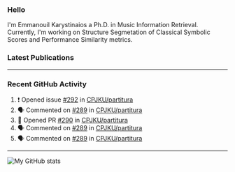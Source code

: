 ### Hello

I'm Emmanouil Karystinaios a Ph.D. in Music Information Retrieval.
Currently, I'm working on Structure Segmetation of Classical Symbolic Scores and Performance Similarity metrics.


### Latest Publications

<!-- BLOG-POST-LIST:START -->
<!-- BLOG-POST-LIST:END -->

---

### Recent GitHub Activity
  
<!--START_SECTION:activity-->
1. ❗ Opened issue [#292](https://github.com/CPJKU/partitura/issues/292) in [CPJKU/partitura](https://github.com/CPJKU/partitura)
2. 🗣 Commented on [#289](https://github.com/CPJKU/partitura/issues/289#issuecomment-1625195227) in [CPJKU/partitura](https://github.com/CPJKU/partitura)
3. 💪 Opened PR [#290](https://github.com/CPJKU/partitura/pull/290) in [CPJKU/partitura](https://github.com/CPJKU/partitura)
4. 🗣 Commented on [#289](https://github.com/CPJKU/partitura/issues/289#issuecomment-1621872479) in [CPJKU/partitura](https://github.com/CPJKU/partitura)
5. 🗣 Commented on [#289](https://github.com/CPJKU/partitura/issues/289#issuecomment-1621854687) in [CPJKU/partitura](https://github.com/CPJKU/partitura)
<!--END_SECTION:activity-->

---

![My GitHub stats](https://github-readme-stats.vercel.app/api?username=manoskary&show_icons=true&theme=radical)


<!--
**manoskary/manoskary** is a ✨ _special_ ✨ repository because its `README.md` (this file) appears on your GitHub profile.

Here are some ideas to get you started:

- 🔭 I’m currently working on ...
- 🌱 I’m currently learning ...
- 👯 I’m looking to collaborate on ...
- 🤔 I’m looking for help with ...
- 💬 Ask me about ...
- 📫 How to reach me: ...
- 😄 Pronouns: ...
- ⚡ Fun fact: ...
-->
